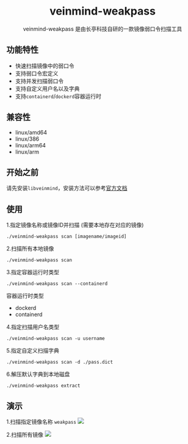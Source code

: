 <h1 align="center"> veinmind-weakpass </h1>

<p align="center">
veinmind-weakpass 是由长亭科技自研的一款镜像弱口令扫描工具 
</p>

## 功能特性

- 快速扫描镜像中的弱口令
- 支持弱口令宏定义
- 支持并发扫描弱口令
- 支持自定义用户名以及字典
- 支持`containerd`/`dockerd`容器运行时

## 兼容性

- linux/amd64
- linux/386
- linux/arm64
- linux/arm

## 开始之前
请先安装`libveinmind`，安装方法可以参考[官方文档](https://github.com/chaitin/libveinmind)

## 使用

1.指定镜像名称或镜像ID并扫描 (需要本地存在对应的镜像)

```
./veinmind-weakpass scan [imagename/imageid]
```

2.扫描所有本地镜像

```
./veinmind-weakpass scan
```

3.指定容器运行时类型
```
./veinmind-weakpass scan --containerd
```

容器运行时类型
- dockerd
- containerd

4.指定扫描用户名类型
```
./veinmind-weakpass scan -u username
```

5.指定自定义扫描字典
```
./veinmind-weakpass scan -d ./pass.dict
```

6.解压默认字典到本地磁盘
```
./veinmind-weakpass extract
```

## 演示
1.扫描指定镜像名称 `weakpass`
![](https://dinfinite.oss-cn-beijing.aliyuncs.com/image/20220127151043.png)

2.扫描所有镜像
![](https://dinfinite.oss-cn-beijing.aliyuncs.com/image/20220127151350.png)